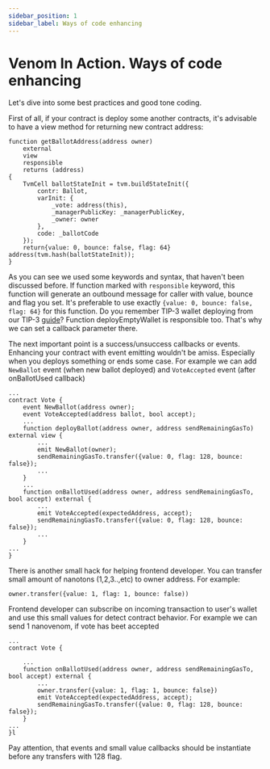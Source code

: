 ```yaml
---
sidebar_position: 1
sidebar_label: Ways of code enhancing
---
```


# Venom In Action. Ways of code enhancing

Let's dive into some best practices and good tone coding.&#x20;

First of all, if your contract is deploy some another contracts, it's advisable to have a view method for returning new contract address:

```solidity lineNumbers="true"
function getBallotAddress(address owner) 
    external
    view
    responsible
    returns (address)
{
    TvmCell ballotStateInit = tvm.buildStateInit({
        contr: Ballot,
        varInit: {
            _vote: address(this),
            _managerPublicKey: _managerPublicKey,
            _owner: owner
        },
        code: _ballotCode
    });
    return{value: 0, bounce: false, flag: 64} address(tvm.hash(ballotStateInit));
}
```

As you can see we used some keywords and syntax, that haven't been discussed before. If function marked with `responsible` keyword, this function will generate an outbound message for caller with value, bounce and flag you set. It's preferable to use exactly `{value: 0, bounce: false, flag: 64}` for this function. Do you remember TIP-3 wallet deploying from our TIP-3 [guide](../../03-how-to-create-your-own-fungible-tip-3-token/02-venom-in-action/00-simple-tokensale.md)? Function deployEmptyWallet is responsible too. That's why we can set a callback parameter there.

The next important point is a success/unsuccess callbacks or events. Enhancing your contract with event emitting wouldn't be amiss.  Especially when you deploys something or ends some case. For example we can add `NewBallot` event (when new ballot deployed) and `VoteAccepted` event (after onBallotUsed callback)

```solidity title="Vote.sol" lineNumbers="true"
...
contract Vote {
    event NewBallot(address owner);
    event VoteAccepted(address ballot, bool accept);
    ...
    function deployBallot(address owner, address sendRemainingGasTo) external view {
        ...
        emit NewBallot(owner);
        sendRemainingGasTo.transfer({value: 0, flag: 128, bounce: false});
        ...
    }
    ...
    function onBallotUsed(address owner, address sendRemainingGasTo, bool accept) external {
        ...
        emit VoteAccepted(expectedAddress, accept);
        sendRemainingGasTo.transfer({value: 0, flag: 128, bounce: false});
        ...
    }
...
}
```

There is another small hack for helping frontend developer. You can transfer small amount of nanotons (1,2,3..,etc) to owner address. For example:

`owner.transfer({value: 1, flag: 1, bounce: false))`&#x20;

Frontend developer can subscribe on incoming transaction to user's wallet and use this small values for detect contract behavior. For example we can send 1 nanovenom, if vote has beet accepted

```solidity title="Vote.sol" lineNumbers="true"
...
contract Vote {

    ...
    function onBallotUsed(address owner, address sendRemainingGasTo, bool accept) external {
        ...
        owner.transfer({value: 1, flag: 1, bounce: false})
        emit VoteAccepted(expectedAddress, accept);
        sendRemainingGasTo.transfer({value: 0, flag: 128, bounce: false});
    }
...
}l
```

Pay attention, that events and small value callbacks should be instantiate before any transfers with 128 flag.
